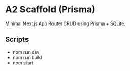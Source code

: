 # A2 Scaffold (Prisma)

Minimal Next.js App Router CRUD using Prisma + SQLite.

## Scripts
- npm run dev
- npm run build
- npm start
